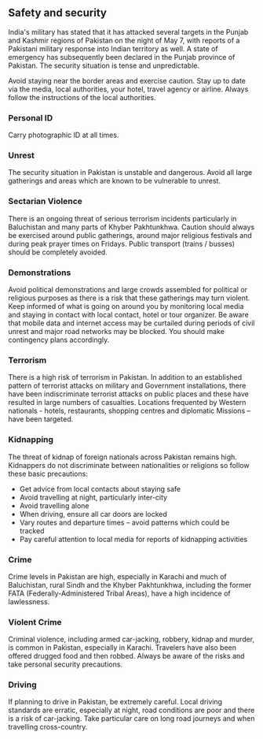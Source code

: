 ## Safety and security

India's military has stated that it has attacked several targets in the Punjab and Kashmir regions of Pakistan on the night of May 7, with reports of a Pakistani military response into Indian territory as well. A state of emergency has subsequently been declared in the Punjab province of Pakistan. The security situation is tense and unpredictable.

Avoid staying near the border areas and exercise caution. Stay up to date via the media, local authorities, your hotel, travel agency or airline. Always follow the instructions of the local authorities.

### **Personal ID**

Carry photographic ID at all times.

### **Unrest**

The security situation in Pakistan is unstable and dangerous. Avoid all large gatherings and areas which are known to be vulnerable to unrest.

### **Sectarian Violence**

There is an ongoing threat of serious terrorism incidents particularly in Baluchistan and many parts of Khyber Pakhtunkhwa. Caution should always be exercised around public gatherings, around major religious festivals and during peak prayer times on Fridays. Public transport (trains / busses) should be completely avoided.

### **Demonstrations**

Avoid political demonstrations and large crowds assembled for political or religious purposes as there is a risk that these gatherings may turn violent. Keep informed of what is going on around you by monitoring local media and staying in contact with local contact, hotel or tour organizer. Be aware that mobile data and internet access may be curtailed during periods of civil unrest and major road networks may be blocked. You should make contingency plans accordingly.

### **Terrorism**

There is a high risk of terrorism in Pakistan. In addition to an established pattern of terrorist attacks on military and Government installations, there have been indiscriminate terrorist attacks on public places and these have resulted in large numbers of casualties. Locations frequented by Western nationals - hotels, restaurants, shopping centres and diplomatic Missions – have been targeted.

### **Kidnapping**

The threat of kidnap of foreign nationals across Pakistan remains high. Kidnappers do not discriminate between nationalities or religions so follow these basic precautions:

* Get advice from local contacts about staying safe
* Avoid travelling at night, particularly inter-city
* Avoid travelling alone
* When driving, ensure all car doors are locked
* Vary routes and departure times – avoid patterns which could be tracked
* Pay careful attention to local media for reports of kidnapping activities

### **Crime**

Crime levels in Pakistan are high, especially in Karachi and much of Baluchistan, rural Sindh and the Khyber Pakhtunkhwa, including the former FATA (Federally-Administered Tribal Areas), have a high incidence of lawlessness.

### **Violent Crime**

Criminal violence, including armed car-jacking, robbery, kidnap and murder, is common in Pakistan, especially in Karachi. Travelers have also been offered drugged food and then robbed. Always be aware of the risks and take personal security precautions.

### **Driving**

If planning to drive in Pakistan, be extremely careful. Local driving standards are erratic, especially at night, road conditions are poor and there is a risk of car-jacking. Take particular care on long road journeys and when travelling cross-country.